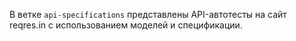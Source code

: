 В ветке `api-specifications` представлены API-автотесты на сайт reqres.in с использованием моделей и спецификации.

